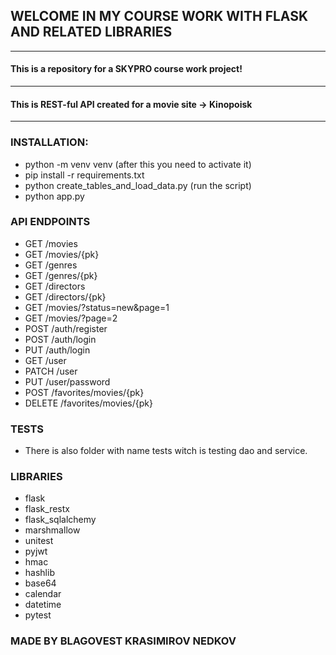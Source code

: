 ## WELCOME IN MY COURSE WORK WITH FLASK AND RELATED LIBRARIES
***
#### This is a repository for a SKYPRO course work project!
***
#### This is REST-ful API created for a movie site -> Kinopoisk
***
### INSTALLATION:

* python -m venv venv (after this you need to activate it)
* pip install -r requirements.txt
* python create_tables_and_load_data.py (run the script)
* python app.py

### API ENDPOINTS
    
* GET /movies 
* GET /movies/{pk}
* GET /genres
* GET /genres/{pk}
* GET /directors
* GET /directors/{pk}
* GET /movies/?status=new&page=1
* GET /movies/?page=2
* POST /auth/register
* POST /auth/login
* PUT /auth/login
* GET /user
* PATCH /user
* PUT /user/password
* POST /favorites/movies/{pk}
* DELETE /favorites/movies/{pk}

### TESTS

* There is also folder with name tests witch is testing dao and service.

### LIBRARIES

* flask
* flask_restx
* flask_sqlalchemy
* marshmallow
* unitest
* pyjwt
* hmac
* hashlib
* base64
* calendar
* datetime
* pytest

### MADE BY BLAGOVEST KRASIMIROV NEDKOV
